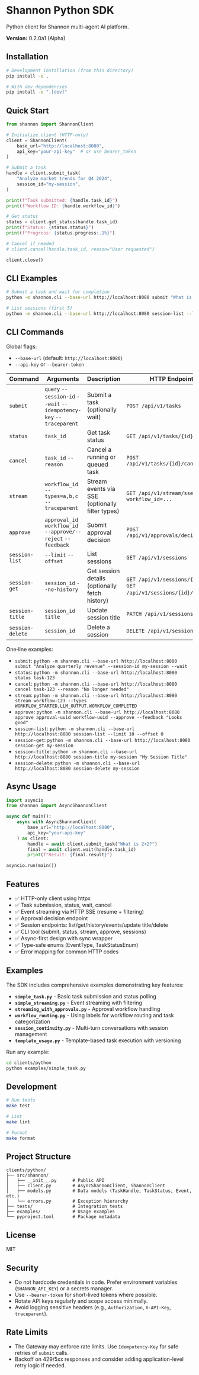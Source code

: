 # Shannon Python SDK

Python client for Shannon multi-agent AI platform.

**Version:** 0.2.0a1 (Alpha)

## Installation

```bash
# Development installation (from this directory)
pip install -e .

# With dev dependencies
pip install -e ".[dev]"
```

## Quick Start

```python
from shannon import ShannonClient

# Initialize client (HTTP-only)
client = ShannonClient(
    base_url="http://localhost:8080",
    api_key="your-api-key"  # or use bearer_token
)

# Submit a task
handle = client.submit_task(
    "Analyze market trends for Q4 2024",
    session_id="my-session",
)

print(f"Task submitted: {handle.task_id}")
print(f"Workflow ID: {handle.workflow_id}")

# Get status
status = client.get_status(handle.task_id)
print(f"Status: {status.status}")
print(f"Progress: {status.progress:.1%}")

# Cancel if needed
# client.cancel(handle.task_id, reason="User requested")

client.close()
```

## CLI Examples

```bash
# Submit a task and wait for completion
python -m shannon.cli --base-url http://localhost:8080 submit "What is 2+2?" --wait

# List sessions (first 5)
python -m shannon.cli --base-url http://localhost:8080 session-list --limit 5
```

## CLI Commands

Global flags:
- `--base-url` (default: `http://localhost:8080`)
- `--api-key` or `--bearer-token`

| Command | Arguments | Description | HTTP Endpoint |
|--------|-----------|-------------|---------------|
| `submit` | `query` `--session-id` `--wait` `--idempotency-key` `--traceparent` | Submit a task (optionally wait) | `POST /api/v1/tasks` |
| `status` | `task_id` | Get task status | `GET /api/v1/tasks/{id}` |
| `cancel` | `task_id` `--reason` | Cancel a running or queued task | `POST /api/v1/tasks/{id}/cancel` |
| `stream` | `workflow_id` `--types=a,b,c` `--traceparent` | Stream events via SSE (optionally filter types) | `GET /api/v1/stream/sse?workflow_id=...` |
| `approve` | `approval_id` `workflow_id` `--approve/--reject` `--feedback` | Submit approval decision | `POST /api/v1/approvals/decision` |
| `session-list` | `--limit` `--offset` | List sessions | `GET /api/v1/sessions` |
| `session-get` | `session_id` `--no-history` | Get session details (optionally fetch history) | `GET /api/v1/sessions/{id}` (+ `GET /api/v1/sessions/{id}/history`) |
| `session-title` | `session_id` `title` | Update session title | `PATCH /api/v1/sessions/{id}` |
| `session-delete` | `session_id` | Delete a session | `DELETE /api/v1/sessions/{id}` |

One‑line examples:

- `submit`: `python -m shannon.cli --base-url http://localhost:8080 submit "Analyze quarterly revenue" --session-id my-session --wait`
- `status`: `python -m shannon.cli --base-url http://localhost:8080 status task-123`
- `cancel`: `python -m shannon.cli --base-url http://localhost:8080 cancel task-123 --reason "No longer needed"`
- `stream`: `python -m shannon.cli --base-url http://localhost:8080 stream workflow-123 --types WORKFLOW_STARTED,LLM_OUTPUT,WORKFLOW_COMPLETED`
- `approve`: `python -m shannon.cli --base-url http://localhost:8080 approve approval-uuid workflow-uuid --approve --feedback "Looks good"`
- `session-list`: `python -m shannon.cli --base-url http://localhost:8080 session-list --limit 10 --offset 0`
- `session-get`: `python -m shannon.cli --base-url http://localhost:8080 session-get my-session`
- `session-title`: `python -m shannon.cli --base-url http://localhost:8080 session-title my-session "My Session Title"`
- `session-delete`: `python -m shannon.cli --base-url http://localhost:8080 session-delete my-session`

## Async Usage

```python
import asyncio
from shannon import AsyncShannonClient

async def main():
    async with AsyncShannonClient(
        base_url="http://localhost:8080",
        api_key="your-api-key"
    ) as client:
        handle = await client.submit_task("What is 2+2?")
        final = await client.wait(handle.task_id)
        print(f"Result: {final.result}")

asyncio.run(main())
```

## Features

- ✅ HTTP-only client using httpx
- ✅ Task submission, status, wait, cancel
- ✅ Event streaming via HTTP SSE (resume + filtering)
- ✅ Approval decision endpoint
- ✅ Session endpoints: list/get/history/events/update title/delete
- ✅ CLI tool (submit, status, stream, approve, sessions)
- ✅ Async-first design with sync wrapper
- ✅ Type-safe enums (EventType, TaskStatusEnum)
- ✅ Error mapping for common HTTP codes

## Examples

The SDK includes comprehensive examples demonstrating key features:

- **`simple_task.py`** - Basic task submission and status polling
- **`simple_streaming.py`** - Event streaming with filtering
- **`streaming_with_approvals.py`** - Approval workflow handling
- **`workflow_routing.py`** - Using labels for workflow routing and task categorization
- **`session_continuity.py`** - Multi-turn conversations with session management
- **`template_usage.py`** - Template-based task execution with versioning

Run any example:
```bash
cd clients/python
python examples/simple_task.py
```

## Development

```bash
# Run tests
make test

# Lint
make lint

# Format
make format
```

## Project Structure

```
clients/python/
├── src/shannon/
│   ├── __init__.py      # Public API
│   ├── client.py        # AsyncShannonClient, ShannonClient
│   ├── models.py        # Data models (TaskHandle, TaskStatus, Event, etc.)
│   └── errors.py        # Exception hierarchy
├── tests/               # Integration tests
├── examples/            # Usage examples
└── pyproject.toml       # Package metadata
```

## License

MIT
## Security

- Do not hardcode credentials in code. Prefer environment variables (`SHANNON_API_KEY`) or a secrets manager.
- Use `--bearer-token` for short-lived tokens where possible.
- Rotate API keys regularly and scope access minimally.
- Avoid logging sensitive headers (e.g., `Authorization`, `X-API-Key`, `traceparent`).

## Rate Limits

- The Gateway may enforce rate limits. Use `Idempotency-Key` for safe retries of `submit` calls.
- Backoff on 429/5xx responses and consider adding application-level retry logic if needed.
